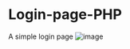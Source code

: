 # Login-page-PHP
A simple login page 
![image](https://github.com/user-attachments/assets/a456cbf5-b027-40fd-a747-5612bae195f3)
